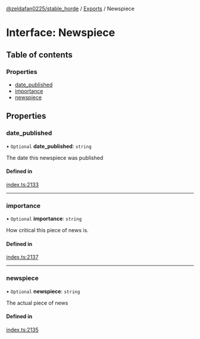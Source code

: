 [@zeldafan0225/stable_horde](../../readme.md) / [Exports](../modules.md) / Newspiece

# Interface: Newspiece

## Table of contents

### Properties

- [date\_published](Newspiece.md#date_published)
- [importance](Newspiece.md#importance)
- [newspiece](Newspiece.md#newspiece)

## Properties

### date\_published

• `Optional` **date\_published**: `string`

The date this newspiece was published

#### Defined in

[index.ts:2133](https://github.com/MrlolDev/stable_horde/blob/3c66504/index.ts#L2133)

___

### importance

• `Optional` **importance**: `string`

How critical this piece of news is.

#### Defined in

[index.ts:2137](https://github.com/MrlolDev/stable_horde/blob/3c66504/index.ts#L2137)

___

### newspiece

• `Optional` **newspiece**: `string`

The actual piece of news

#### Defined in

[index.ts:2135](https://github.com/MrlolDev/stable_horde/blob/3c66504/index.ts#L2135)
